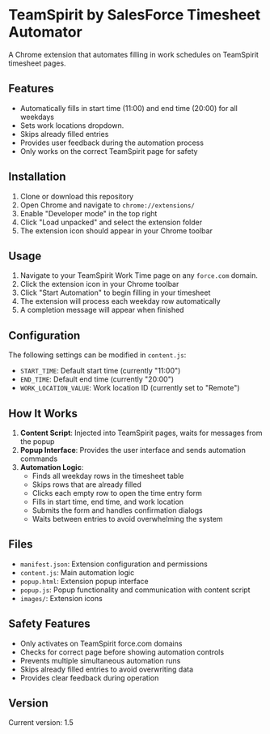 # TeamSpirit by SalesForce Timesheet Automator

A Chrome extension that automates filling in work schedules on TeamSpirit timesheet pages.

## Features

- Automatically fills in start time (11:00) and end time (20:00) for all weekdays
- Sets work locations dropdown.
- Skips already filled entries
- Provides user feedback during the automation process
- Only works on the correct TeamSpirit page for safety

## Installation

1. Clone or download this repository
2. Open Chrome and navigate to `chrome://extensions/`
3. Enable "Developer mode" in the top right
4. Click "Load unpacked" and select the extension folder
5. The extension icon should appear in your Chrome toolbar

## Usage

1. Navigate to your TeamSpirit Work Time page on any `force.com` domain.
2. Click the extension icon in your Chrome toolbar
3. Click "Start Automation" to begin filling in your timesheet
4. The extension will process each weekday row automatically
5. A completion message will appear when finished

## Configuration

The following settings can be modified in `content.js`:

- `START_TIME`: Default start time (currently "11:00")
- `END_TIME`: Default end time (currently "20:00") 
- `WORK_LOCATION_VALUE`: Work location ID (currently set to "Remote")

## How It Works

1. **Content Script**: Injected into TeamSpirit pages, waits for messages from the popup
2. **Popup Interface**: Provides the user interface and sends automation commands
3. **Automation Logic**: 
   - Finds all weekday rows in the timesheet table
   - Skips rows that are already filled
   - Clicks each empty row to open the time entry form
   - Fills in start time, end time, and work location
   - Submits the form and handles confirmation dialogs
   - Waits between entries to avoid overwhelming the system

## Files

- `manifest.json`: Extension configuration and permissions
- `content.js`: Main automation logic
- `popup.html`: Extension popup interface
- `popup.js`: Popup functionality and communication with content script
- `images/`: Extension icons

## Safety Features

- Only activates on TeamSpirit force.com domains
- Checks for correct page before showing automation controls
- Prevents multiple simultaneous automation runs
- Skips already filled entries to avoid overwriting data
- Provides clear feedback during operation

## Version

Current version: 1.5